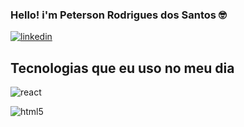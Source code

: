 ### Hello! i'm Peterson Rodrigues dos Santos 🤓

[![linkedin](https://img.shields.io/badge/LinkedIn-0077B5?style=for-the-badge&logo=linkedin&logoColor=white
)](https://www.linkedin.com/in/peterson-rodrigues-b6821824b/)

## Tecnologias que eu uso no meu dia 

<div>
<img 
  src='https://img.shields.io/badge/React-20232A?style=for-the-badge&logo=react&logoColor=61DAFB'
  alt='react'
  align='center'
  /> 

  <img 
  src='https://img.shields.io/badge/React-20232A?style=for-the-badge&logo=react&logoColor=61DAFB](https://img.shields.io/badge/HTML5-E34F26?style=for-the-badge&logo=html5&logoColor=white
'
  alt='html5'
  align='center'
  /> 
</div>
<!--
**peterson337/peterson337** is a ✨ _special_ ✨ repository because its `README.md` (this file) appears on your GitHub profile.

Here are some ideas to get you started:

- 🔭 I’m currently working on ...
- 🌱 I’m currently learning ...
- 👯 I’m looking to collaborate on ...
- 🤔 I’m looking for help with ...
- 💬 Ask me about ...
- 📫 How to reach me: ...
- 😄 Pronouns: ...
- ⚡ Fun fact: ...
-->
